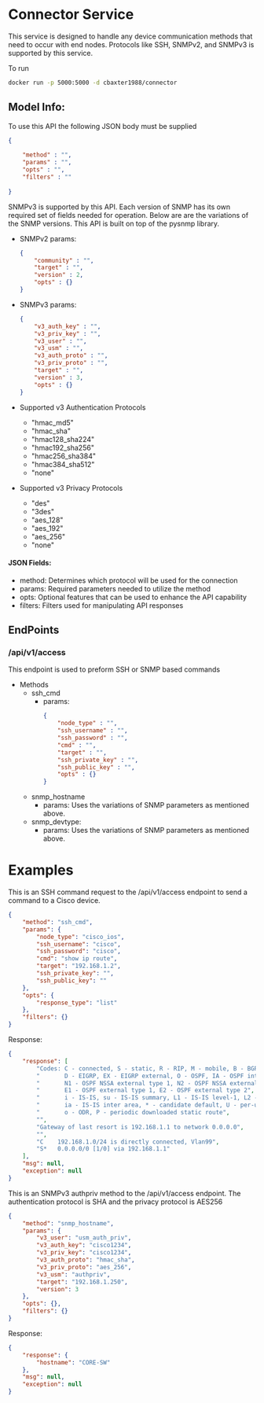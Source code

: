 # Connector Service 
This service is designed to handle any device communication methods that need to occur with end nodes. Protocols like 
SSH, SNMPv2, and SNMPv3 is supported by this service.

To run 
```bash
docker run -p 5000:5000 -d cbaxter1988/connector
```

## Model Info:
To use this API the following JSON body must be supplied 
```json
{
 
    "method" : "",
    "params" : "",
    "opts" : "",
    "filters" : ""
  
}
```

SNMPv3 is supported by this API. Each version of SNMP has its own required set of fields needed for operation. Below are
are the variations of the SNMP versions. This API is built on top of the pysnmp library. 

  
- SNMPv2 params:
    ```json
    {
        "community" : "",
        "target" : "",
        "version" : 2,
        "opts" : {}  
    }        
    ```

- SNMPv3 params:
    ```json
    {
        "v3_auth_key" : "",
        "v3_priv_key" : "",
        "v3_user" : "",
        "v3_usm" : "",
        "v3_auth_proto" : "",
        "v3_priv_proto" : "",
        "target" : "",
        "version" : 3,
        "opts" : {}  
    }        
    ```
    
- Supported v3 Authentication Protocols
     - "hmac_md5"
     - "hmac_sha"
     -  "hmac128_sha224"
     -  "hmac192_sha256"
     -  "hmac256_sha384"
     -  "hmac384_sha512"
     -  "none"
     
- Supported v3 Privacy Protocols
    - "des"
    - "3des"
    - "aes_128"
    - "aes_192"
    - "aes_256"
    - "none"

#### JSON Fields:
 - method: Determines which protocol will be used for the connection 
 - params: Required parameters needed to utilize the method 
 - opts: Optional features that can be used to enhance the API capability 
 - filters: Filters used for manipulating API responses
 
 ## EndPoints 
 
 ### /api/v1/access
 This endpoint is used to preform SSH or SNMP based commands
 - Methods
    - ssh_cmd 
        - params: 
            ```json
            {
                "node_type" : "",
                "ssh_username" : "",
                "ssh_password" : "",
                "cmd" : "",
                "target" : "",
                "ssh_private_key" : "",
                "ssh_public_key" : "",
                "opts" : {}
            }
            ```
    - snmp_hostname
        - params: Uses the variations of SNMP parameters as mentioned above.
    - snmp_devtype:
        - params: Uses the variations of SNMP parameters as mentioned above. 
    
# Examples
This is an SSH command request to the /api/v1/access endpoint to send a command to a  Cisco device.
```json
{
    "method": "ssh_cmd",
    "params": {
        "node_type": "cisco_ios",
        "ssh_username": "cisco",
        "ssh_password": "cisco",
        "cmd": "show ip route",
        "target": "192.168.1.2",
        "ssh_private_key": "",
        "ssh_public_key": ""
    },
    "opts": {
        "response_type": "list"
    },
    "filters": {}
}
```

Response:
```json
{
    "response": [
        "Codes: C - connected, S - static, R - RIP, M - mobile, B - BGP",
        "       D - EIGRP, EX - EIGRP external, O - OSPF, IA - OSPF inter area ",
        "       N1 - OSPF NSSA external type 1, N2 - OSPF NSSA external type 2",
        "       E1 - OSPF external type 1, E2 - OSPF external type 2",
        "       i - IS-IS, su - IS-IS summary, L1 - IS-IS level-1, L2 - IS-IS level-2",
        "       ia - IS-IS inter area, * - candidate default, U - per-user static route",
        "       o - ODR, P - periodic downloaded static route",
        "",
        "Gateway of last resort is 192.168.1.1 to network 0.0.0.0",
        "",
        "C    192.168.1.0/24 is directly connected, Vlan99",
        "S*   0.0.0.0/0 [1/0] via 192.168.1.1"
    ],
    "msg": null,
    "exception": null
}

```


This is an SNMPv3 authpriv  method to the /api/v1/access endpoint. The authentication protocol is SHA and the privacy
protocol is AES256
```json
{
    "method": "snmp_hostname",
    "params": {
        "v3_user": "usm_auth_priv",
        "v3_auth_key": "cisco1234",
        "v3_priv_key": "cisco1234",
        "v3_auth_proto": "hmac_sha",
        "v3_priv_proto": "aes_256",
        "v3_usm": "authpriv",
        "target": "192.168.1.250",
        "version": 3
    },
    "opts": {},
    "filters": {}
}
```

Response:
```json
{
    "response": {
        "hostname": "CORE-SW"
    },
    "msg": null,
    "exception": null
}
```